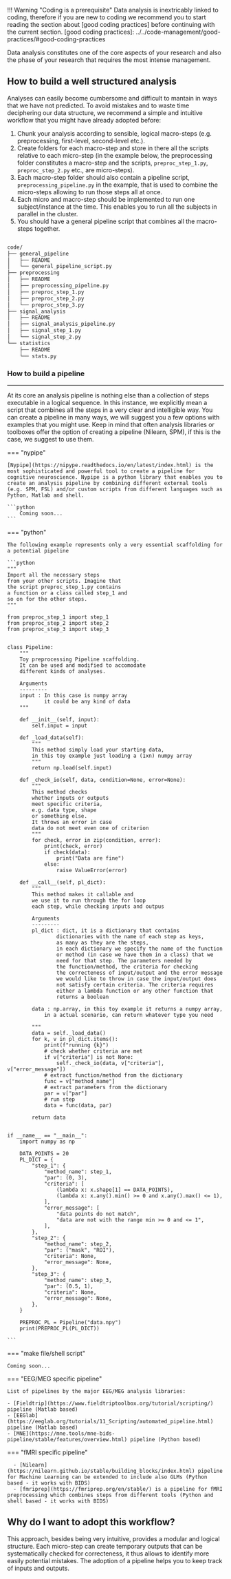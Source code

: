 
!!! Warning "Coding is a prerequisite"
    Data analysis is inextricably linked to coding, therefore if you are new to coding we recommend you to start reading the section about [good coding practices] before continuing with the current section.
    [good coding practices]: ../../code-management/good-practices/#good-coding-practices
 
Data analysis constitutes one of the core aspects of your research and also the phase of your research that requires the most intense management. 

## How to build a well structured analysis

Analyses can easily become cumbersome and difficult to mantain in ways that we have not predicted.
To avoid mistakes and to waste time deciphering our data structure, we recommend a simple and intuitive workflow that you might have already adopted before:

1. Chunk your analysis according to sensible, logical macro-steps (e.g. preprocessing, first-level, second-level etc.). 
2. Create folders for each macro-step and store in there all the scripts relative to each micro-step (in the example below, the preprocessing folder constitutes a macro-step and the scripts, `preproc_step_1.py`, `preproc_step_2.py` etc., are micro-steps).
3. Each macro-step folder should also contain a pipeline script, `preprocessing_pipeline.py` in the example, that is used to combine the micro-steps allowing to run those steps all at once.
4. Each micro and macro-step should be implemented to run one subject/instance at the time. This enables you to run all the subjects in parallel in the cluster.
5. You should have a general pipeline script that combines all the macro-steps together.

```bash

code/
├── general_pipeline
│   ├── README
│   └── general_pipeline_script.py
├── preprocessing
│   ├── README
│   ├── preprocessing_pipeline.py
│   ├── preproc_step_1.py
│   ├── preproc_step_2.py
│   └── preproc_step_3.py
├── signal_analysis
│   ├── README
│   ├── signal_analysis_pipeline.py
│   ├── signal_step_1.py
│   └── signal_step_2.py
└── statistics
    ├── README
    └── stats.py

```

### How to build a pipeline
*******
At its core an analysis pipeline is nothing else than a collection of steps executable in a logical sequence. In this instance, we explicitly mean a script that combines all the steps in a very clear and intelligible way. 
You can create a pipeline in many ways, we will suggest you a few options with examples that you might use. Keep in mind that often analysis libraries or toolboxes offer the option of creating a pipeline (Nilearn, SPM), if this is the case, we suggest to use them.

=== "nypipe"

    [Nypipe](https://nipype.readthedocs.io/en/latest/index.html) is the most sophisticated and powerful tool to create a pipeline for cognitive neuroscience. Nypipe is a python library that enables you to create an analysis pipeline by combining different external tools (e.g. SPM, FSL) and/or custom scripts from different languages such as Python, Matlab and shell.

    ```python
        Coming soon...
    ```

=== "python"

    The following example represents only a very essential scaffolding for a potential pipeline

    ```python
    """
    Import all the necessary steps
    from your other scripts. Imagine that
    the script preproc_step_1.py contains 
    a function or a class called step_1 and
    so on for the other steps.
    """

    from preproc_step_1 import step_1
    from preproc_step_2 import step_2
    from preproc_step_3 import step_3


    class Pipeline:
        """
        Toy preprocessing Pipeline scaffolding.
        It can be used and modified to accomodate
        different kinds of analyses.

        Arguments
        ---------
        input : In this case is numpy array
                it could be any kind of data
        """

        def __init__(self, input):
            self.input = input

        def _load_data(self):
            """
            This method simply load your starting data,
            in this toy example just loading a (1xn) numpy array
            """
            return np.load(self.input)

        def _check_io(self, data, condition=None, error=None):
            """
            This method checks
            whether inputs or outputs
            meet specific criteria,
            e.g. data type, shape
            or something else.
            It throws an error in case
            data do not meet even one of criterion
            """
            for check, error in zip(condition, error):
                print(check, error)
                if check(data):
                    print("Data are fine")
                else:
                    raise ValueError(error)

        def __call__(self, pl_dict):
            """
            This method makes it callable and
            we use it to run through the for loop
            each step, while checking inputs and outpus

            Arguments
            ---------
            pl_dict : dict, it is a dictionary that contains
                    dictionaries with the name of each step as keys,
                    as many as they are the steps,
                    in each dictionary we specify the name of the function
                    or method (in case we have them in a class) that we
                    need for that step. The parameters needed by
                    the function/method, the criteria for checking
                    the correcteness of input/output and the error message
                    we would like to throw in case the input/output does
                    not satisfy certain criteria. The criteria requires
                    either a lambda function or any other function that
                    returns a boolean

            data : np.array, in this toy example it returns a numpy array,
                in a actual scenario, can return whatever type you need

            """
            data = self._load_data()
            for k, v in pl_dict.items():
                print(f"running {k}")
                # check whether criteria are met
                if v["criteria"] is not None:
                    self._check_io(data, v["criteria"], v["error_message"])
                # extract function/method from the dictionary
                func = v["method_name"]
                # extract parameters from the dictionary
                par = v["par"]
                # run step
                data = func(data, par)

            return data


    if __name__ == "__main__":
        import numpy as np

        DATA_POINTS = 20
        PL_DICT = {
            "step_1": {
                "method_name": step_1,
                "par": (0, 3),
                "criteria": [
                    (lambda x: x.shape[1] == DATA_POINTS),
                    (lambda x: x.any().min() >= 0 and x.any().max() <= 1),
                ],
                "error_message": [
                    "data points do not match",
                    "data are not with the range min >= 0 and <= 1",
                ],
            },
            "step_2": {
                "method_name": step_2,
                "par": ("mask", "ROI"),
                "criteria": None,
                "error_message": None,
            },
            "step_3": {
                "method_name": step_3,
                "par": (0.5, 1),
                "criteria": None,
                "error_message": None,
            },
        }

        PREPROC_PL = Pipeline("data.npy")
        print(PREPROC_PL(PL_DICT))

    ```

=== "make file/shell script"

    Coming soon...


=== "EEG/MEG specific pipeline"

    List of pipelines by the major EEG/MEG analysis libraries:

    - [Fieldtrip](https://www.fieldtriptoolbox.org/tutorial/scripting/) pipeline (Matlab based)
    - [EEGlab](https://eeglab.org/tutorials/11_Scripting/automated_pipeline.html) pipeline (Matlab based)
    - [MNE](https://mne.tools/mne-bids-pipeline/stable/features/overview.html) pipeline (Python based)


=== "fMRI specific pipeline"

      - [Nilearn](https://nilearn.github.io/stable/building_blocks/index.html) pipeline for Machine Learning can be extended to include also GLMs (Python based - it works with BIDS)
      - [fmriprep](https://fmriprep.org/en/stable/) is a pipeline for fMRI preprocessing which combines steps from different tools (Python and shell based - it works with BIDS)


## Why do I want to adopt this workflow?

This approach, besides being very intuitive, provides a modular and logical structure. Each micro-step can create temporary outputs that can be systematically checked for correcteness, it thus allows to identify more easily potential mistakes.
The adoption of a pipeline helps you to keep track of inputs and outputs.


